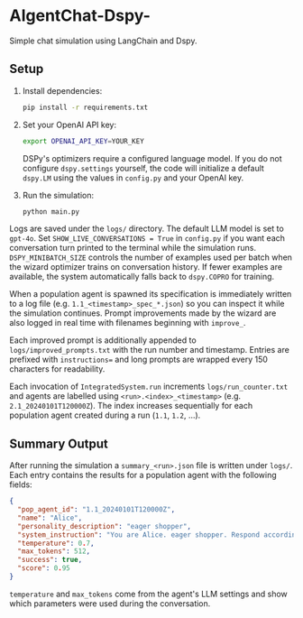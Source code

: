 # AIgentChat-Dspy-

Simple chat simulation using LangChain and Dspy.

## Setup

1. Install dependencies:

   ```bash
   pip install -r requirements.txt
   ```

2. Set your OpenAI API key:

   ```bash
   export OPENAI_API_KEY=YOUR_KEY
   ```

   DSPy's optimizers require a configured language model. If you do not
   configure `dspy.settings` yourself, the code will initialize a default
   `dspy.LM` using the values in `config.py` and your OpenAI key.

3. Run the simulation:

   ```bash
   python main.py
   ```

Logs are saved under the `logs/` directory.
The default LLM model is set to `gpt-4o`. Set `SHOW_LIVE_CONVERSATIONS = True` in
`config.py` if you want each conversation turn printed to the terminal while the
simulation runs.
`DSPY_MINIBATCH_SIZE` controls the number of examples used per batch when the
wizard optimizer trains on conversation history. If fewer examples are
available, the system automatically falls back to `dspy.COPRO` for training.

When a population agent is spawned its specification is immediately written to a
log file (e.g. `1.1_<timestamp>_spec_*.json`) so you can inspect it while the
simulation continues. Prompt improvements made by the wizard are also logged in
real time with filenames beginning with `improve_`.

Each improved prompt is additionally appended to `logs/improved_prompts.txt`
with the run number and timestamp. Entries are prefixed with
`instructions=` and long prompts are wrapped every 150 characters for
readability.



Each invocation of `IntegratedSystem.run` increments `logs/run_counter.txt` and
agents are labelled using `<run>.<index>_<timestamp>` (e.g. `2.1_20240101T120000Z`).
The index increases sequentially for each population agent created during a run
(`1.1`, `1.2`, ...).


## Summary Output

After running the simulation a `summary_<run>.json` file is written under `logs/`.
Each entry contains the results for a population agent with the following
fields:

```json
{
  "pop_agent_id": "1.1_20240101T120000Z",
  "name": "Alice",
  "personality_description": "eager shopper",
  "system_instruction": "You are Alice. eager shopper. Respond accordingly.",
  "temperature": 0.7,
  "max_tokens": 512,
  "success": true,
  "score": 0.95
}
```

`temperature` and `max_tokens` come from the agent's LLM settings and show which
parameters were used during the conversation.

